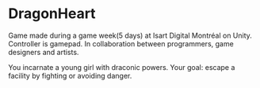# DragonHeart

Game made during a game week(5 days) at Isart Digital Montréal on Unity.
Controller is gamepad.
In collaboration between programmers, game designers and artists.

 
You incarnate a young girl with draconic powers.
Your goal: escape a facility by fighting or avoiding danger.
